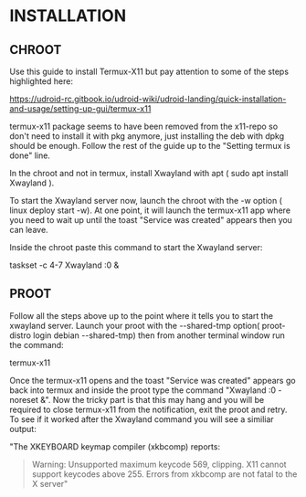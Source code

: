 # INSTALLATION

## CHROOT

Use this guide to install Termux-X11 but pay attention to some of the steps highlighted here:

https://udroid-rc.gitbook.io/udroid-wiki/udroid-landing/quick-installation-and-usage/setting-up-gui/termux-x11

termux-x11 package seems to have been removed from the x11-repo so don't need to install it with pkg anymore, just installing the deb with dpkg should be enough. Follow the rest of the guide up to the "Setting termux is done" line.

In the chroot and not in termux, install Xwayland with apt ( sudo apt install Xwayland ).

To start the Xwayland server now, launch the chroot with the -w option ( linux deploy start -w). At one point, it will launch the termux-x11 app where you need to wait up until the toast "Service was created" appears then you can leave.

Inside the chroot paste this command to start the Xwayland server:

taskset -c 4-7 Xwayland :0 &



## PROOT

Follow all the steps above up to the point where it tells you to start the xwayland server. Launch your proot with the --shared-tmp option( proot-distro login debian --shared-tmp) then from another terminal window run the command:

termux-x11

Once the termux-x11 opens and the toast "Service was created" appears go back into termux and inside the proot type the command "Xwayland :0 -noreset &". Now the tricky part is that this may hang and you will be required to close termux-x11 from the notification, exit the proot and retry. To see if it worked after the Xwayland command you will see a similiar output:

"The XKEYBOARD keymap compiler (xkbcomp) reports:
> Warning:          Unsupported maximum keycode 569, clipping.
>                   X11 cannot support keycodes above 255.
Errors from xkbcomp are not fatal to the X server"
